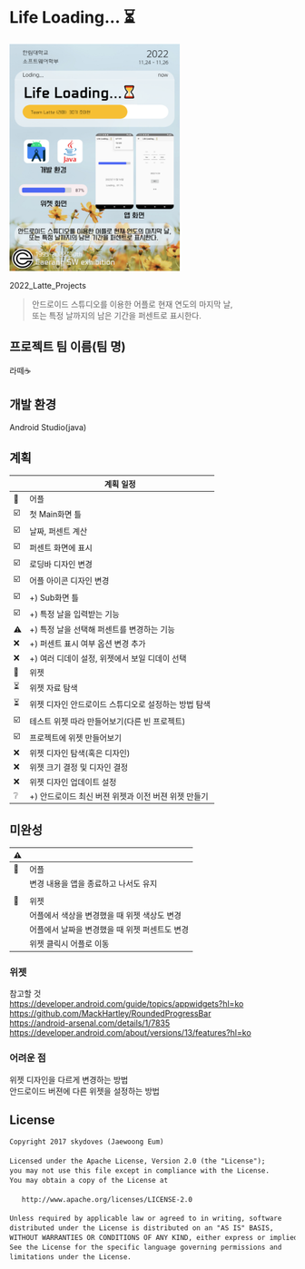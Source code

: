 # Life Loading... ⏳
<div>
<img src=판넬(수정).png width=300 height=400>  
</div>

2022_Latte_Projects 
> 안드로이드 스튜디오를 이용한 어플로 현재 연도의 마지막 날,   
또는 특정 날까지의 남은 기간을 퍼센트로 표시한다. 

## 프로젝트 팀 이름(팀 명)  
 라떼☕
 <!-- The AND -->

## 개발 환경
 Android Studio(java)

## 계획
|    | 계획 일정 |
| -- |----------- |
|📱| 어플 |
| ☑️ | 첫 Main화면 틀 |
| ☑️ | 날짜, 퍼센트 계산 |
| ☑️ | 퍼센트 화면에 표시 |
| ☑️ | 로딩바 디자인 변경 |
| ☑️ | 어플 아이콘 디자인 변경 |
| ☑️ | +) Sub화면 틀 |
| ☑️ | +) 특정 날을 입력받는 기능 | 
| ⚠ | +) 특정 날을 선택해 퍼센트를 변경하는 기능 | 
| ❌ | +) 퍼센트 표시 여부 옵션 변경 추가 | 
| ❌ | +) 여러 디데이 설정, 위젯에서 보일 디데이 선택 |
|📱| 위젯 |
| ⏳ | 위젯 자료 탐색 |
| ⏳ | 위젯 디자인 안드로이드 스튜디오로 설정하는 방법 탐색 |
| ☑️ | 테스트 위젯 따라 만들어보기(다른 빈 프로젝트) |
| ☑️ | 프로젝트에 위젯 만들어보기 |
| ❌ | 위젯 디자인 탐색(혹은 디자인) |
| ❌ | 위젯 크기 결정 및 디자인 결정 |
| ❌ | 위젯 디자인 업데이트 설정 |
| ❔ | +) 안드로이드 최신 버젼 위젯과 이전 버젼 위젯 만들기 |
  
## 미완성
| ⚠ |    |
| -- |----------- |
|📱| 어플 |
|  | 변경 내용을 앱을 종료하고 나서도 유지 |
|  |  |
|📱| 위젯 |
|  | 어플에서 색상을 변경했을 때 위젯 색상도 변경 |
|  | 어플에서 날짜을 변경했을 때 위젯 퍼센트도 변경 |
|  | 위젯 클릭시 어플로 이동 |

### 위젯 
 참고할 것  
 https://developer.android.com/guide/topics/appwidgets?hl=ko  
 https://github.com/MackHartley/RoundedProgressBar  
 https://android-arsenal.com/details/1/7835  
 https://developer.android.com/about/versions/13/features?hl=ko
<!--  android ui psd template
http://materialdesignblog.com/top-10-free-material-design-psd-templates-and-ui-kits/
https://sungbin.land/%EC%95%88%EB%93%9C%EB%A1%9C%EC%9D%B4%EB%93%9C12%EC%9D%98-%EC%83%88%EB%A1%9C%EC%9A%B4-%EB%94%94%EC%9E%90%EC%9D%B8-%EC%8B%9C%EC%8A%A4%ED%85%9C-material-you-b0c4714fa6ed
 -->
 
 ### 어려운 점
  위젯 디자인을 다르게 변경하는 방법  
  안드로이드 버젼에 다른 위젯을 설정하는 방법  
  
## License
```xml
Copyright 2017 skydoves (Jaewoong Eum)

Licensed under the Apache License, Version 2.0 (the "License");
you may not use this file except in compliance with the License.
You may obtain a copy of the License at

   http://www.apache.org/licenses/LICENSE-2.0

Unless required by applicable law or agreed to in writing, software
distributed under the License is distributed on an "AS IS" BASIS,
WITHOUT WARRANTIES OR CONDITIONS OF ANY KIND, either express or implied.
See the License for the specific language governing permissions and
limitations under the License.
```

